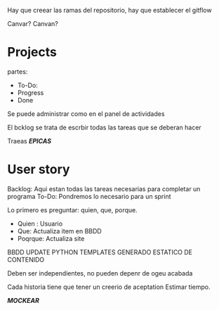 Hay que creear las ramas del repositorio, hay que establecer el gitflow

Canvar? Canvan?


# Projects
partes:
- To-Do:
- Progress
- Done

Se puede administrar como en el panel de actividades

El bcklog se trata de escrbir todas las tareas que se deberan hacer

Traeas ***EPICAS***


# User story
Backlog: Aqui estan todas las tareas necesarias para completar un programa
To-Do: Pondremos lo necesario para un sprint

Lo primero es preguntar: quien, que, porque.

- Quien : Usuario
- Que: Actualiza item en BBDD
- Poqrque: Actualiza site

BBDD
UPDATE
PYTHON
TEMPLATES
GENERADO ESTATICO DE CONTENIDO


Deben ser independientes, no pueden depenr de  ogeu acabada

Cada historia tiene que tener un creerio de aceptation
Estimar tiempo.

***MOCKEAR***